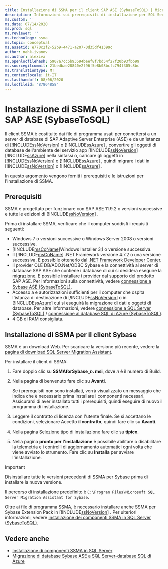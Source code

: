 ```yaml
---
title: Installazione di SSMA per il client SAP ASE (SybaseToSQL) | Microsoft Docs
description: Informazioni sui prerequisiti di installazione per SQL Server Migration Assistant (SSMA) per SAP Adaptive Server Enterprise (ASE) e su come installare.
ms.custom: ''
ms.date: 07/14/2020
ms.prod: sql
ms.reviewer: ''
ms.technology: ssma
ms.topic: conceptual
ms.assetid: e770c2f2-52b9-4471-a207-0d35df41399c
author: nahk-ivanov
ms.author: alexiva
ms.openlocfilehash: 5907a7cc5b93594beef8f7bd54f27f20b93fbb99
ms.sourcegitcommit: 21bedbae28840e2f96f5e8b08bcfc794f305c8bc
ms.translationtype: MT
ms.contentlocale: it-IT
ms.lasthandoff: 08/06/2020
ms.locfileid: "87864858"
---
```

# <a name="installing-ssma-for-sap-ase-client-sybasetosql"></a>Installazione di SSMA per il client SAP ASE (SybaseToSQL)

Il client SSMA è costituito dai file di programma usati per connettersi a un server di database di SAP Adaptive Server Enterprise (ASE) e da un'istanza di [!INCLUDE[ssNoVersion](../../includes/ssnoversion-md.md)] o [!INCLUDE[ssAzure](../../includes/ssazure_md.md)] , convertire gli oggetti di database dell'ambiente del servizio app [!INCLUDE[ssNoVersion](../../includes/ssnoversion-md.md)] [!INCLUDE[ssAzure](../../includes/ssazure_md.md)] nella sintassi o, caricare gli oggetti in [!INCLUDE[ssNoVersion](../../includes/ssnoversion-md.md)] o [!INCLUDE[ssAzure](../../includes/ssazure_md.md)] , quindi migrare i dati in [!INCLUDE[ssNoVersion](../../includes/ssnoversion-md.md)] o [!INCLUDE[ssAzure](../../includes/ssazure_md.md)] .

In questo argomento vengono forniti i prerequisiti e le istruzioni per l'installazione di SSMA.

## <a name="prerequisites"></a>Prerequisiti

SSMA è progettato per funzionare con SAP ASE 11.9.2 o versioni successive e tutte le edizioni di [!INCLUDE[ssNoVersion](../../includes/ssnoversion-md.md)] .

Prima di installare SSMA, verificare che il computer soddisfi i requisiti seguenti:

- Windows 7 o versioni successive o Windows Server 2008 o versioni successive.
- [!INCLUDE[msCoName](../../includes/msconame_md.md)]Windows Installer 3,1 o versione successiva.
- Il [!INCLUDE[msCoName](../../includes/msconame_md.md)] .NET Framework versione 4.7.2 o una versione successiva. È possibile ottenerlo dal [.NET Framework Developer Center](https://go.microsoft.com/fwlink/?LinkId=48882).
- Il provider OLE DB/ADO.Net/ODBC Sybase e la connettività al server di database SAP ASE che contiene i database di cui si desidera eseguire la migrazione. È possibile installare i provider dal supporto del prodotto SAP ASE. Per informazioni sulla connettività, vedere [connessione a Sybase ASE &#40;SybaseToSQL&#41;](../../ssma/sybase/connecting-to-sybase-ase-sybasetosql.md).
- Accesso a e autorizzazioni sufficienti per il computer che ospita l'istanza di destinazione di [!INCLUDE[ssNoVersion](../../includes/ssnoversion-md.md)] o in [!INCLUDE[ssAzure](../../includes/ssazure_md.md)] cui si eseguirà la migrazione di dati e oggetti di database. Per altre informazioni, vedere [connessione a SQL Server &#40;SybaseToSQL&#41;](../../ssma/sybase/connecting-to-sql-server-sybasetosql.md) / [connessione al database SQL di Azure &#40;SybaseToSQL&#41;](../../ssma/sybase/connecting-to-azure-sql-db-sybasetosql.md).
- 4 GB di RAM consigliata.

## <a name="installing-the-ssma-for-sybase-client"></a>Installazione di SSMA per il client Sybase

SSMA è un download Web. Per scaricare la versione più recente, vedere la [pagina di download SQL Server Migration Assistant](https://aka.ms/ssmaforsybase).

Per installare il client di SSMA:

1. Fare doppio clic su **SSMAforSybase_*n*. msi**, dove *n* è il numero di Build.
2. Nella pagina di benvenuto fare clic su **Avanti**.

   Se i prerequisiti non sono installati, verrà visualizzato un messaggio che indica che è necessario prima installare i componenti necessari. Assicurarsi di aver installato tutti i prerequisiti, quindi eseguire di nuovo il programma di installazione.

3. Leggere il contratto di licenza con l'utente finale. Se si accettano le condizioni, selezionare Accetto **il contratto**, quindi fare clic su **Avanti**.
4. Nella pagina Selezione tipo di installazione fare clic su **tipico**.
5. Nella pagina **pronto per l'installazione** è possibile abilitare o disabilitare la telemetria e i controlli di aggiornamento automatici ogni volta che viene avviato lo strumento. Fare clic su **Installa** per avviare l'installazione.

> [!IMPORTANT]
> Disinstallare tutte le versioni precedenti di SSMA per Sybase prima di installare la nuova versione.

Il percorso di installazione predefinito è `C:\Program Files\Microsoft SQL Server Migration Assistant for Sybase`.

Oltre ai file di programma SSMA, è necessario installare anche SSMA per Sybase Extension Pack in [!INCLUDE[ssNoVersion](../../includes/ssnoversion-md.md)] . Per ulteriori informazioni, vedere [installazione dei componenti SSMA in SQL Server &#40;SybaseToSQL&#41;](../../ssma/sybase/installing-ssma-components-on-sql-server-sybasetosql.md).

## <a name="see-also"></a>Vedere anche

- [Installazione di componenti SSMA in SQL Server](../../ssma/sybase/installing-ssma-components-on-sql-server-sybasetosql.md)  
- [Migrazione di database Sybase ASE a SQL Server-database SQL di Azure](../../ssma/sybase/migrating-sybase-ase-databases-to-sql-server-azure-sql-db-sybasetosql.md)
